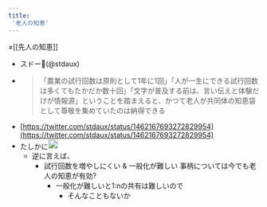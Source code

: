 ```yaml
---
title:
 '老人の知恵'
---
```


≠[[先人の知恵]]

- スドー🦀(@stdaux)
- > 「農業の試行回数は原則として1年に1回」「人が一生にできる試行回数は多くてもたかだか数十回」「文字が普及する前は、言い伝えと体験だけが情報源」ということを踏まえると、かつて老人が共同体の知恵袋として尊敬を集めていたのは納得できる
- [https://twitter.com/stdaux/status/1462167693272829954](https://twitter.com/stdaux/status/1462167693272829954)
- たしかに<img src='https://scrapbox.io/api/pages/blu3mo-public/blu3mo/icon' alt='blu3mo.icon' height="19.5"/>
    - 逆に言えば、
        - 試行回数を増やしにくい & 一般化が難しい 事柄については今でも老人の知恵が有効?
            - 一般化が難しいと1:nの共有は難しいので
                - そんなこともないか
